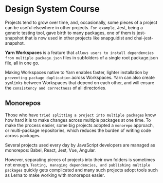 # Design System Course

Projects tend to grow over time, and, occasionally, some pieces of a project can be useful elsewhere in other projects. `For example`, Jest, being a generic testing tool, gave birth to many packages, one of them is jest-snapshot that is now used in other projects like snapguidist and chai-jest-snapshot.

**Yarn Workspaces** is a feature that `allows users to install dependencies from multiple package.json` files in subfolders of a single root package.json file, all in one go.

Making Workspaces native to Yarn enables faster, lighter installation by `preventing package duplication` across Workspaces. Yarn can also create `symlinks` between Workspaces that depend on each other, and will ensure the `consistency and correctness` of all directories.

## Monorepos

Those who have `tried splitting a project into multiple packages` know how hard it is to make changes across multiple packages at one time. To make the process easier, some big projects adopted a `monorepo` approach, or multi-package repositories, which reduces the burden of writing code across packages.

Several projects used every day by JavaScript developers are managed as monorepos: Babel, React, Jest, Vue, Angular.

However, separating pieces of projects into their own folders is sometimes not enough. `Testing, managing dependencies, and publishing multiple packages` quickly gets complicated and many such projects adopt tools such as Lerna to make working with monorepos easier.
